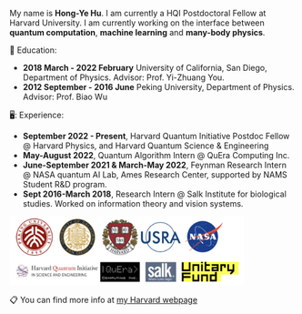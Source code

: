 My name is **Hong-Ye Hu**. I am currently a HQI Postdoctoral Fellow at Harvard University.
I am currently working on the interface between **quantum computation**, **machine learning** and **many-body physics**. 

:book: Education:
* **2018 March - 2022 February** University of California, San Diego, Department of Physics. Advisor: Prof. Yi-Zhuang You.
* **2012 September - 2016 June** Peking University, Department of Physics. Advisor: Prof. Biao Wu

🖥️: Experience:
* **September 2022 - Present**, Harvard Quantum Initiative Postdoc Fellow @ Harvard Physics, and Harvard Quantum Science & Engineering 
* **May-August 2022**, Quantum Algorithm Intern @ QuEra Computing Inc.
* **June-September 2021 & March-May 2022**, Feynman Research Intern @ NASA quantum AI Lab, Ames Research Center, supported by NAMS Student R&D program.
* **Sept 2016-March 2018**, Research Intern @ Salk Institute for biological studies. Worked on information theory and vision systems.

<img src="/doc/logo.png" alt="Alt text" height="120" width="412">
<!--
Some collections of my research:
* **Quantum computation & (Quantum) Machine learning**:
  - Classical shadow tomography with locally scrambled dynamics. [Paper](https://arxiv.org/pdf/2107.04817.pdf)
  - Hamiltonian-driven shadow tomography of quantum states. [Paper](https://arxiv.org/pdf/2102.10132.pdf), [Blog](https://github.com/hongyehu/Hamiltonian-driven-shadow-tomography-page)
  - Quantum state tomography using neural networks. [Code](https://github.com/hongyehu/Machine_Learning_Quantum_State_Tomography)
  - Resonant quantum search with monitor qubits. [Paper](https://iopscience.iop.org/article/10.1088/0256-307X/37/5/050304/meta) Prof. Frank Wilczek also gave a short presentation. [Video](https://www.youtube.com/watch?v=1lnlt7NlLL4)
  - Provable quantum advantage in sequence modeling. [Paper]
  - Differentiable programming of isometric tensor network. [Paper](https://iopscience.iop.org/article/10.1088/2632-2153/ac48a2/meta)
  - Logical shadow tomography: Efficient estimation of error mitigated values. [Paper](https://scirate.com/arxiv/2203.07263)
  - Variational quantum circuits.
* **Machine learning & Physics**:
  - Neural network renormalization group to Holographic mapping, and lattice field theory simulation. [Paper](https://journals.aps.org/prresearch/abstract/10.1103/PhysRevResearch.2.023369)
  - Apply renormalization group to real data, like human face. [Paper](https://arxiv.org/pdf/2010.00029.pdf),[Code](https://github.com/hongyehu/RG-Flow)
  - Neural ODE and holographic QCD. [Paper](https://arxiv.org/pdf/2006.00712.pdf)
* **Condensed matter physics**:
  - Topological and symmetry-enriched random quantum critical points. **PRB Letter, Editor's Suggestion** [Paper](https://arxiv.org/pdf/2008.02285.pdf),[Code](https://github.com/hongyehu/SBRG)
  - Detecting confinement-deconfinement phase transition in disorder toric code using spectrum bifurcation renormalization group. (in preparation)
  - Quantum Magnetism in Wannier-Obstructed Mott Insulators. [Paper](https://arxiv.org/pdf/2005.01439.pdf)
  - Phase-fluctuation Induced Time-Reversal Symmetry Breaking Normal State. [Paper](https://arxiv.org/abs/2102.06158)
  -->

  
:clipboard: You can find more info at [my Harvard webpage](https://scholar.harvard.edu/hongyehu)

<!--
(Fun fact) My Erdos Number is 3 (==>Lei Wang==>Gergely Harcos==>Paul Erdos)







-->
<!--
**hongyehu/hongyehu** is a ✨ _special_ ✨ repository because its `README.md` (this file) appears on your GitHub profile.
- Classical shadow tomography of quantum states using random Hamiltonian generated shallow circuits.
Here are some ideas to get you started:

- 🔭 I’m currently working on ...
- 🌱 I’m currently learning ...
- 👯 I’m looking to collaborate on ...
- 🤔 I’m looking for help with ...
- 💬 Ask me about ...
- 📫 How to reach me: ...
- 😄 Pronouns: ...
- ⚡ Fun fact: ...
-->
